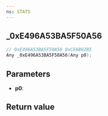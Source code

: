 ```yaml
---
ns: STATS
---
```

## _0xE496A53BA5F50A56

```c
// 0xE496A53BA5F50A56 0xCE6B62B5
Any _0xE496A53BA5F50A56(Any p0);
```


## Parameters
* **p0**: 

## Return value
